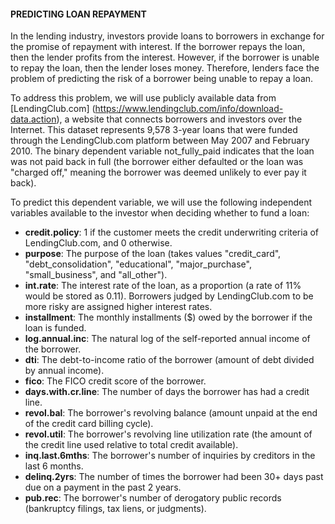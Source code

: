 #### PREDICTING LOAN REPAYMENT

In the lending industry, investors provide loans to borrowers in exchange for the promise of repayment with interest. If the borrower repays the loan, then the lender profits from the interest. However, if the borrower is unable to repay the loan, then the lender loses money. Therefore, lenders face the problem of predicting the risk of a borrower being unable to repay a loan.

To address this problem, we will use publicly available data from [LendingClub.com] (https://www.lendingclub.com/info/download-data.action), a website that connects borrowers and investors over the Internet. This dataset represents 9,578 3-year loans that were funded through the LendingClub.com platform between May 2007 and February 2010. The binary dependent variable not_fully_paid indicates that the loan was not paid back in full (the borrower either defaulted or the loan was "charged off," meaning the borrower was deemed unlikely to ever pay it back).

To predict this dependent variable, we will use the following independent variables available to the investor when deciding whether to fund a loan:

- **credit.policy**: 1 if the customer meets the credit underwriting criteria of LendingClub.com, and 0 otherwise.
- **purpose**: The purpose of the loan (takes values "credit_card", "debt_consolidation", "educational", "major_purchase", "small_business", and "all_other").
- **int.rate**: The interest rate of the loan, as a proportion (a rate of 11% would be stored as 0.11). Borrowers judged by LendingClub.com to be more risky are assigned higher interest rates.
- **installment**: The monthly installments ($) owed by the borrower if the loan is funded.
- **log.annual.inc**: The natural log of the self-reported annual income of the borrower.
- **dti**: The debt-to-income ratio of the borrower (amount of debt divided by annual income).
- **fico**: The FICO credit score of the borrower.
- **days.with.cr.line**: The number of days the borrower has had a credit line.
- **revol.bal**: The borrower's revolving balance (amount unpaid at the end of the credit card billing cycle).
- **revol.util**: The borrower's revolving line utilization rate (the amount of the credit line used relative to total credit available).
- **inq.last.6mths**: The borrower's number of inquiries by creditors in the last 6 months.
- **delinq.2yrs**: The number of times the borrower had been 30+ days past due on a payment in the past 2 years.
- **pub.rec**: The borrower's number of derogatory public records (bankruptcy filings, tax liens, or judgments).
